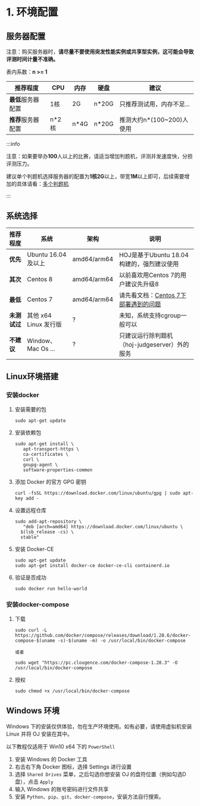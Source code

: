 # 1. 环境配置

## 服务器配置

注意：购买服务器时，**请尽量不要使用突发性能实例或共享型实例，这可能会导致评测时间计量不准确。**

表内系数：**n >= 1**

| 推荐程度        | CPU  | 内存   | 硬盘    | 建议                 |
| ----------- | ---- | ---- | ----- | ------------------ |
| **最低**服务器配置 | 1核   | 2G   | n*20G | 只推荐测试用，内存不足...     |
| **推荐**服务器配置 | n*2核 | n*4G | n*20G | 推测大约n*(100~200)人使用 |

:::info

注意：如果要举办**100**人以上的比赛，请适当增加判题机，评测并发速度快，分担评测压力。

建议单个判题机选择服务器的配置为**1核2G**以上，带宽**1M**以上即可，后续需要增加的具体请看：[多个判题机](/deploy/multi-judgeserver/)

:::

## 系统选择

| 推荐程度     | 系统                | 架构          | 说明                                       |
| -------- | ----------------- | ----------- | ---------------------------------------- |
| **优先**   | Ubuntu 16.04 及以上  | amd64/arm64 | HOJ是基于Ubuntu 18.04构建的，强烈建议使用             |
| **其次**   | Centos 8          | amd64/arm64 | 以前喜欢用Centos 7的用户建议先升级8                   |
| **最低**   | Centos 7          | amd64/arm64 | 请先看文档：[Centos 7下部署遇到的问题](/deploy/faq/#一、部署在centos7系统中无法正常评测-如何解决) |
| **未测试过** | 其他 x64 Linux 发行版  | ?           | 未知，系统支持cgroup一般可以                        |
| **不建议**  | Window、Mac Os ... | ?           | 只建议运行除判题机（hoj-judgeserver）外的服务           |

## Linux环境搭建

### 安装docker

1. 安装需要的包

   ```shell
   sudo apt-get update
   ```

2. 安装依赖包

   ```shell
   sudo apt-get install \
      apt-transport-https \
      ca-certificates \
      curl \
      gnupg-agent \
      software-properties-common
   ```

3. 添加 Docker 的官方 GPG 密钥

   ```shell
   curl -fsSL https://download.docker.com/linux/ubuntu/gpg | sudo apt-key add -
   ```

4. 设置远程仓库

   ```shell
   sudo add-apt-repository \
      "deb [arch=amd64] https://download.docker.com/linux/ubuntu \
     $(lsb_release -cs) \
     stable"
   ```

5. 安装 Docker-CE

   ```shell
   sudo apt-get update
   sudo apt-get install docker-ce docker-ce-cli containerd.io
   ```

6. 验证是否成功

   ```shell
   sudo docker run hello-world
   ```

### 安装docker-compose

1. 下载

   ```shell
   sudo curl -L https://github.com/docker/compose/releases/download/1.28.6/docker-compose-$(uname -s)-$(uname -m) -o /usr/local/bin/docker-compose

   或者

   sudo wget "https://pc.clougence.com/docker-compose-1.28.3" -O /usr/local/bin/docker-compose
   ```

2. 授权

   ```shell
   sudo chmod +x /usr/local/bin/docker-compose
   ```

## Windows 环境

Windows 下的安装仅供体验，勿在生产环境使用。如有必要，请使用虚拟机安装 Linux 并将 OJ 安装在其中。

以下教程仅适用于 Win10 x64 下的 `PowerShell`

1. 安装 Windows 的 Docker 工具
2. 右击右下角 Docker 图标，选择 Settings 进行设置
3. 选择 `Shared Drives` 菜单，之后勾选你想安装 OJ 的盘符位置（例如勾选D盘），点击 `Apply`
4. 输入 Windows 的账号密码进行文件共享
5. 安装 `Python`、`pip`、`git`、`docker-compose`，安装方法自行搜索。



